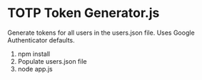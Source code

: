 # TOTP Token Generator.js
Generate tokens for all users in the users.json file. Uses Google Authenticator defaults.

1. npm install
2. Populate users.json file
3. node app.js
